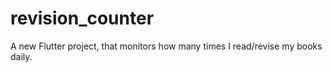 # revision_counter

A new Flutter project, that monitors how many times I read/revise my books daily.
